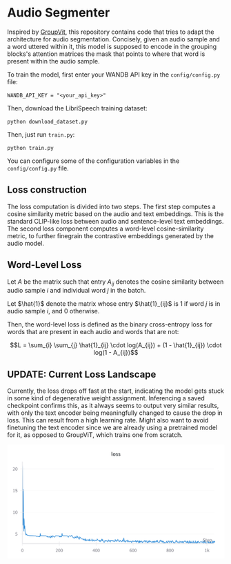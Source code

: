 # Audio Segmenter

Inspired by [GroupVit](https://arxiv.org/abs/2202.11094), this repository contains code
that tries to adapt the architecture for audio segmentation. Concisely, given an audio
sample and a word uttered within it, this model is supposed to encode in the grouping
blocks's attention matrices the mask that points to where that word is present within
the audio sample.

To train the model, first enter your WANDB API key in the `config/config.py` file:

```
WANDB_API_KEY = "<your_api_key>"
```

Then, download the LibriSpeech training dataset:

```
python download_dataset.py
```

Then, just run `train.py`:

```
python train.py
```

You can configure some of the configuration variables in the `config/config.py` file.

## Loss construction

The loss computation is divided into two steps. The first step computes a cosine
similarity metric based on the audio and text embeddings. This is the standard CLIP-like loss
between audio and sentence-level text embeddings. The second loss component computes a word-level
cosine-similarity metric, to further finegrain the contrastive embeddings generated by
the audio model.

## Word-Level Loss

Let $A$ be the matrix such that entry $A_{ij}$ denotes the cosine similarity between audio sample $i$ and individual word $j$ in the batch.

Let $\hat{1}$ denote the matrix whose entry $\hat{1}_{ij}$ is $1$ if word $j$ is in audio sample $i$, and $0$ otherwise.

Then, the word-level loss is defined as the binary cross-entropy loss for words that are present in each audio and words that are not:

```math
L = \sum_{i} \sum_{j} \hat{1}_{ij} \cdot log(A_{ij}) + (1 - \hat{1}_{ij}) \cdot log(1 - A_{ij})
```

## UPDATE: Current Loss Landscape

Currently, the loss drops off fast at the start, indicating the model gets stuck in some kind of degenerative weight assignment.
Inferencing a saved checkpoint confirms this, as it always seems to output very similar results, with only the text encoder being
meaningfully changed to cause the drop in loss. This can result from a high learning rate. Might also want to avoid finetuning
the text encoder since we are already using a pretrained model for it, as opposed to GroupViT, which trains one from scratch.

![Loss Landscape](https://github.com/ProgrammerFahim/audio-segmenter/blob/main/loss_landscape.png)
